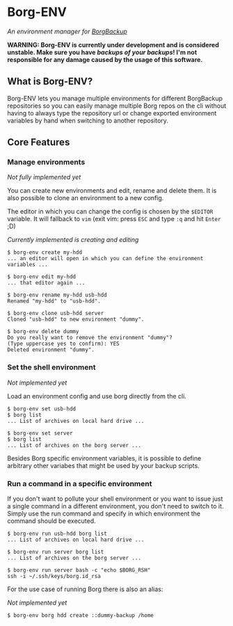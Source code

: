 Borg-ENV
========

*An environment manager for [BorgBackup](https://github.com/borgbackup/borg)*

**WARNING: Borg-ENV is currently under development and is considered unstable.
Make sure you have *backups of your backups*! I'm not responsible for any damage
caused by the usage of this software.**



What is Borg-ENV?
-----------------

Borg-ENV lets you manage multiple environments for different BorgBackup
repositories so you can easily manage multiple Borg repos on the cli without
having to always type the repository url or change exported environment
variables by hand when switching to another repository.



Core Features
-------------

### Manage environments

*Not fully implemented yet*

You can create new environments and edit, rename and delete them. It is also
possible to clone an environment to a new config.

The editor in which you can change the config is chosen by the `$EDITOR`
variable. It will fallback to `vim` (exit vim: press `ESC` and type `:q` and hit
`Enter` ;D)

*Currently implemented is creating and editing*

    $ borg-env create my-hdd
    ... an editor will open in which you can define the environment variables ...

    $ borg-env edit my-hdd
    ... that editor again ...

    $ borg-env rename my-hdd usb-hdd
    Renamed "my-hdd" to "usb-hdd".

    $ borg-env clone usb-hdd server
    Cloned "usb-hdd" to new environment "dummy".

    $ borg-env delete dummy
    Do you really want to remove the environment "dummy"?
    (Type uppercase yes to confirm): YES
    Deleted environment "dummy".



### Set the shell environment

*Not implemented yet*

Load an environment config and use borg directly from the cli.

    $ borg-env set usb-hdd
    $ borg list
    ... List of archives on local hard drive ...

    $ borg-env set server
    $ borg list
    ... List of archives on the borg server ...

Besides Borg specific environment variables, it is possible to define arbitrary
other variabes that might be used by your backup scripts.



### Run a command in a specific environment

If you don't want to pollute your shell environment or you want to issue just
a single command in a different environment, you don't need to switch to it.
Simply use the run command and specify in which environment the command
should be executed.

    $ borg-env run usb-hdd borg list
    ... List of archives on local hard drive ...

    $ borg-env run server borg list
    ... List of archives on the borg server ...

    $ borg-env run server bash -c "echo $BORG_RSH"
    ssh -i ~/.ssh/keys/borg.id_rsa

For the use case of running Borg there is also an alias:

*Not implemented yet*

    $ borg-env borg hdd create ::dummy-backup /home


